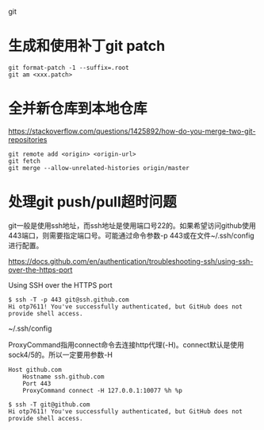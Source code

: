 git

# 生成和使用补丁git patch

```shell
git format-patch -1 --suffix=.root
git am <xxx.patch>
```

# 全并新仓库到本地仓库

https://stackoverflow.com/questions/1425892/how-do-you-merge-two-git-repositories

```
git remote add <origin> <origin-url>
git fetch
git merge --allow-unrelated-histories origin/master
```

# 处理git push/pull超时问题

git一般是使用ssh地址，而ssh地址是使用端口号22的。如果希望访问github使用443端口，则需要指定端口号。可能通过命令参数-p 443或在文件~/.ssh/config进行配置。

https://docs.github.com/en/authentication/troubleshooting-ssh/using-ssh-over-the-https-port

Using SSH over the HTTPS port

```
$ ssh -T -p 443 git@ssh.github.com
Hi otp7611! You've successfully authenticated, but GitHub does not provide shell access.
```

~/.ssh/config

ProxyCommand指用connect命令去连接http代理(-H)。connect默认是使用sock4/5的。所以一定要用参数-H

```
Host github.com
    Hostname ssh.github.com
    Port 443
    ProxyCommand connect -H 127.0.0.1:10077 %h %p
```

```
$ ssh -T git@github.com
Hi otp7611! You've successfully authenticated, but GitHub does not provide shell access.
```

